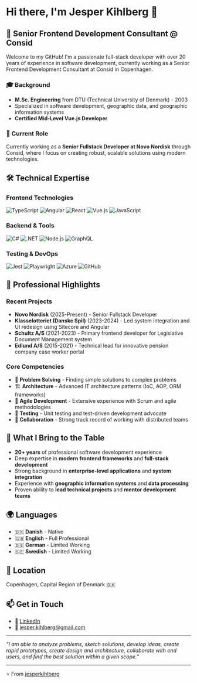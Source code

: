 # Hi there, I'm Jesper Kihlberg 👋

## 🚀 Senior Frontend Development Consultant @ Consid

Welcome to my GitHub! I'm a passionate full-stack developer with over 20 years of experience in software development, currently working as a Senior Frontend Development Consultant at Consid in Copenhagen.

### 🎓 Background
- **M.Sc. Engineering** from DTU (Technical University of Denmark) - 2003
- Specialized in software development, geographic data, and geographic information systems
- **Certified Mid-Level Vue.js Developer**

### 💼 Current Role
Currently working as a **Senior Fullstack Developer at Novo Nordisk** through Consid, where I focus on creating robust, scalable solutions using modern technologies.

## 🛠️ Technical Expertise

### Frontend Technologies
![TypeScript](https://img.shields.io/badge/-TypeScript-3178C6?style=flat-square&logo=typescript&logoColor=white)
![Angular](https://img.shields.io/badge/-Angular-DD0031?style=flat-square&logo=angular&logoColor=white)
![React](https://img.shields.io/badge/-React-61DAFB?style=flat-square&logo=react&logoColor=black)
![Vue.js](https://img.shields.io/badge/-Vue.js-4FC08D?style=flat-square&logo=vue.js&logoColor=white)
![JavaScript](https://img.shields.io/badge/-JavaScript-F7DF1E?style=flat-square&logo=javascript&logoColor=black)

### Backend & Tools
![C#](https://img.shields.io/badge/-C%23-239120?style=flat-square&logo=c-sharp&logoColor=white)
![.NET](https://img.shields.io/badge/-.NET-512BD4?style=flat-square&logo=dotnet&logoColor=white)
![Node.js](https://img.shields.io/badge/-Node.js-339933?style=flat-square&logo=node.js&logoColor=white)
![GraphQL](https://img.shields.io/badge/-GraphQL-E10098?style=flat-square&logo=graphql&logoColor=white)

### Testing & DevOps
![Jest](https://img.shields.io/badge/-Jest-C21325?style=flat-square&logo=jest&logoColor=white)
![Playwright](https://img.shields.io/badge/-Playwright-2EAD33?style=flat-square&logo=playwright&logoColor=white)
![Azure](https://img.shields.io/badge/-Azure-0078D4?style=flat-square&logo=microsoft-azure&logoColor=white)
![GitHub](https://img.shields.io/badge/-GitHub-181717?style=flat-square&logo=github&logoColor=white)

## 🏢 Professional Highlights

### Recent Projects
- **Novo Nordisk** (2025-Present) - Senior Fullstack Developer
- **Klasselotteriet (Danske Spil)** (2023-2024) - Led system integration and UI redesign using Sitecore and Angular
- **Schultz A/S** (2021-2023) - Primary frontend developer for Legislative Document Management system
- **Edlund A/S** (2015-2021) - Technical lead for innovative pension company case worker portal

### Core Competencies
- 🧠 **Problem Solving** - Finding simple solutions to complex problems
- 🏗️ **Architecture** - Advanced IT architecture patterns (IoC, AOP, ORM frameworks)
- 🔄 **Agile Development** - Extensive experience with Scrum and agile methodologies
- 🧪 **Testing** - Unit testing and test-driven development advocate
- 👥 **Collaboration** - Strong track record of working with distributed teams

## 🌟 What I Bring to the Table

- **20+ years** of professional software development experience
- Deep expertise in **modern frontend frameworks** and **full-stack development**
- Strong background in **enterprise-level applications** and **system integration**
- Experience with **geographic information systems** and **data processing**
- Proven ability to **lead technical projects** and **mentor development teams**

## 🌍 Languages
- 🇩🇰 **Danish** - Native
- 🇬🇧 **English** - Full Professional
- 🇩🇪 **German** - Limited Working
- 🇸🇪 **Swedish** - Limited Working

## 📍 Location
Copenhagen, Capital Region of Denmark 🇩🇰

## 📫 Get in Touch
- 💼 [LinkedIn](https://www.linkedin.com/in/jesperkihlberg)
- 📧 jesper.kihlberg@gmail.com

---

*"I am able to analyze problems, sketch solutions, develop ideas, create rapid prototypes, create design and architecture, collaborate with end users, and find the best solution within a given scope."*

---

⭐️ From [jesperkihlberg](https://github.com/YOUR_USERNAME)
